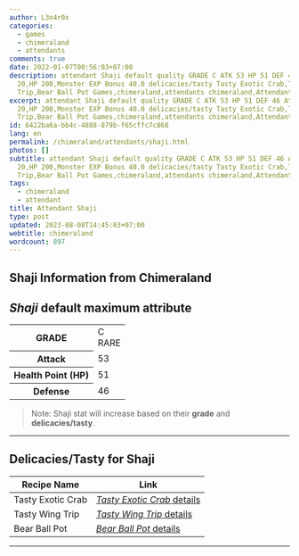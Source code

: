 ```yaml
---
author: L3n4r0x
categories:
  - games
  - chimeraland
  - attendants
comments: true
date: 2022-01-07T00:56:03+07:00
description: attendant Shaji default quality GRADE C ATK 53 HP 51 DEF 46 Attack
  20,HP 200,Monster EXP Bonus 40.0 delicacies/tasty Tasty Exotic Crab,Tasty Wing
  Trip,Bear Ball Pot Games,chimeraland,attendants chimeraland,Attendant
excerpt: attendant Shaji default quality GRADE C ATK 53 HP 51 DEF 46 Attack
  20,HP 200,Monster EXP Bonus 40.0 delicacies/tasty Tasty Exotic Crab,Tasty Wing
  Trip,Bear Ball Pot Games,chimeraland,attendants chimeraland,Attendant
id: 6422ba6a-bb4c-4888-879b-f65cffc7c868
lang: en
permalink: /chimeraland/attendants/shaji.html
photos: []
subtitle: attendant Shaji default quality GRADE C ATK 53 HP 51 DEF 46 Attack
  20,HP 200,Monster EXP Bonus 40.0 delicacies/tasty Tasty Exotic Crab,Tasty Wing
  Trip,Bear Ball Pot Games,chimeraland,attendants chimeraland,Attendant
tags:
  - chimeraland
  - attendant
title: Attendant Shaji
type: post
updated: 2023-08-08T14:45:03+07:00
webtitle: chimeraland
wordcount: 897
---
```


<link
  rel="stylesheet"
  href="https://rawcdn.githack.com/dimaslanjaka/Web-Manajemen/870a349/css/bootstrap-5-3-0-alpha3-wrapper.css"
/>
<section id="bootstrap-wrapper">
  <div data-bs-theme="dark">
    <h2>Shaji Information from Chimeraland</h2>
    <h2 id="attribute"><i>Shaji</i> default maximum attribute</h2>
    <div class="row">
      <div class="col mb-2">
        <div class="card">
          <div class="card-body">
            <table>
              <tr>
                <th>GRADE</th>
                <td>C <br /><span class="text-primary">RARE</span></td>
              </tr>
              <tr>
                <th>Attack</th>
                <td>53</td>
              </tr>
              <tr>
                <th>Health Point (HP)</th>
                <td>51</td>
              </tr>
              <tr>
                <th>Defense</th>
                <td>46</td>
              </tr>
            </table>
          </div>
        </div>
      </div>
    </div>
    <blockquote class="bd-callout bd-callout-warning">
      Note: Shaji stat will increase based on their <b>grade</b> and
      <b>delicacies/tasty</b>.
    </blockquote>
    <hr />
    <h2 id="delicacies">Delicacies/Tasty for Shaji</h2>
    <div class="card">
      <div class="card-body">
        <div class="table-responsive">
          <table class="table table-striped">
            <thead>
              <tr>
                <th>Recipe Name</th>
                <th>Link</th>
              </tr>
            </thead>
            <tbody>
              <tr>
                <td>Tasty Exotic Crab</td>
                <td>
                  <a
                    href="#"
                    class="text-primary"
                    title="Click here to view recipe Tasty Exotic Crab details"
                    ><i>Tasty Exotic Crab</i> details</a
                  >
                </td>
              </tr>
              <tr>
                <td>Tasty Wing Trip</td>
                <td>
                  <a
                    href="#"
                    class="text-primary"
                    title="Click here to view recipe Tasty Wing Trip details"
                    ><i>Tasty Wing Trip</i> details</a
                  >
                </td>
              </tr>
              <tr>
                <td>Bear Ball Pot</td>
                <td>
                  <a
                    href="https://www.webmanajemen.com/chimeraland/recipes/bear-ball-pot.html"
                    class="text-primary"
                    title="Click here to view recipe Bear Ball Pot details"
                    ><i>Bear Ball Pot</i> details</a
                  >
                </td>
              </tr>
            </tbody>
          </table>
        </div>
      </div>
    </div>
    <hr />
  </div>
</section>